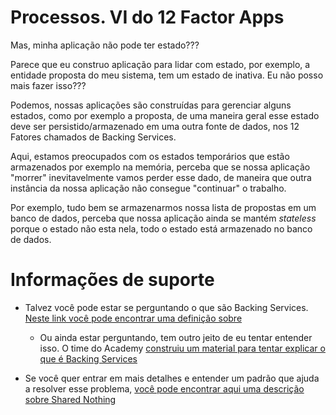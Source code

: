 # Processos. VI do 12 Factor Apps

Mas, minha aplicação não pode ter estado??? 

Parece que eu construo aplicação para lidar com estado, por exemplo, a 
entidade proposta do meu sistema, tem um estado de inativa. Eu não posso mais fazer isso???

Podemos, nossas aplicações são construídas para gerenciar alguns estados, como por exemplo
a proposta, de uma maneira geral esse estado deve ser persistido/armazenado em uma outra 
fonte de dados, nos 12 Fatores chamados de Backing Services.

Aqui, estamos preocupados com os estados temporários que estão armazenados por exemplo
na memória, perceba que se nossa aplicação "morrer" inevitavelmente vamos perder esse dado,
de maneira que outra instância da nossa aplicação não consegue "continuar" o trabalho.  
  
Por exemplo, tudo bem se armazenarmos nossa lista de propostas em um banco de dados,
perceba que nossa aplicação ainda se mantém _stateless_ porque o estado não esta nela,
todo o estado está armazenado no banco de dados.

# Informações de suporte

* Talvez você pode estar se perguntando o que são Backing Services. [Neste link você pode encontrar uma definição sobre](https://12factor.net/pt_br/backing-services) 
  * Ou ainda estar perguntando, tem outro jeito de eu tentar entender isso. O time do Academy [construiu um material para tentar explicar o que é Backing Services](../informacao_procedural/twelve-factor-backing-services.md)

* Se você quer entrar em mais detalhes e entender um padrão que ajuda a resolver esse problema, [você pode encontrar aqui uma descrição sobre Shared Nothing](https://en.wikipedia.org/wiki/Shared-nothing_architecture)


